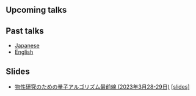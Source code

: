 ## Upcoming talks

<!--
* [物性研究所スパコン共同利用・CCMS合同研究会「計算の時代における物性科学」](https://mdcl.issp.u-tokyo.ac.jp/scc/news/4449)[poster](/assets/qtt_issp.pdf)
* ICIAM 2023 (10th International Congress on Industrial and Applied Mathematics)
  - Minisymposium [Algorithmic advances in computational quantum mechanics](https://iciam2023.org/accepted_ms#00789_Algorithmic_advances_in_computational_quantum_mechanics)
* ["Quantum Information, Quantum Matter and Quantum Gravity"](https://www2.yukawa.kyoto-u.ac.jp/~qimg2023/), Kyoto, Fall 2023
-->

## Past talks
* [Japanese](https://researchmap.jp/read0152172/presentations?lang=ja)
* [English](https://researchmap.jp/read0152172/presentations?lang=en)

## Slides
* [物性研究のための量子アルゴリズム最前線 (2023年3月28-29日)](https://qiqb.osaka-u.ac.jp/labs/ueda/fqacmp/) [[slides]](/assets/fqacmp.pdf)